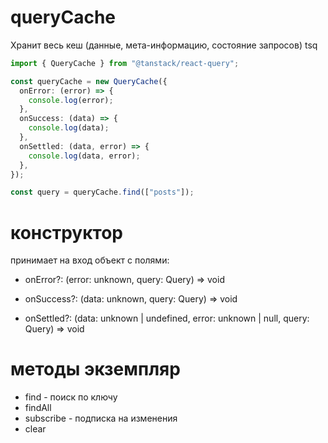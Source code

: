 # queryCache

Хранит весь кеш (данные, мета-информацию, состояние запросов) tsq

```ts
import { QueryCache } from "@tanstack/react-query";

const queryCache = new QueryCache({
  onError: (error) => {
    console.log(error);
  },
  onSuccess: (data) => {
    console.log(data);
  },
  onSettled: (data, error) => {
    console.log(data, error);
  },
});

const query = queryCache.find(["posts"]);
```

# конструктор

принимает на вход объект с полями:

- onError?: (error: unknown, query: Query) => void

- onSuccess?: (data: unknown, query: Query) => void

- onSettled?: (data: unknown | undefined, error: unknown | null, query: Query) => void

# методы экземпляр

- find - поиск по ключу
- findAll
- subscribe - подписка на изменения
- clear
